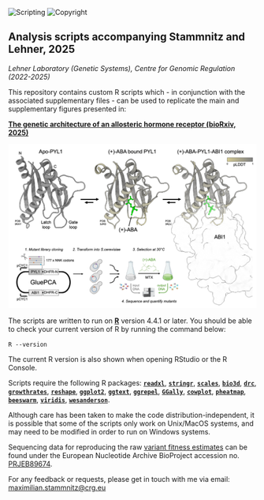 ![Scripting](https://img.shields.io/badge/Language-R-yellow.svg) ![Copyright](https://img.shields.io/badge/Copyright-(c)_2025_Max\_Stammnitz\_@CRG\_Barcelona-green.svg)

## Analysis scripts accompanying Stammnitz and Lehner, 2025

_Lehner Laboratory (Genetic Systems), Centre for Genomic Regulation (2022-2025)_

This repository contains custom R scripts which - in conjunction with the associated supplementary files - can be used to replicate the main and supplementary figures presented in: 

**[The genetic architecture of an allosteric hormone receptor (bioRxiv, 2025)](https://www.biorxiv.org/content/10.1101/2025.05.30.656975v1)**

![example](/aux/cover.png)

The scripts are written to run on **[R](https://www.r-project.org/)** version 4.4.1 or later. You should be able to check your current version of R by running the command below:

```
R --version
```

The current R version is also shown when opening RStudio or the R Console.

Scripts require the following R packages: [**`readxl`**](https://cran.r-project.org/web/packages/readxl/index.html), [**`stringr`**](https://cran.r-project.org/web/packages/stringr/index.html), [**`scales`**](https://cran.r-project.org/web/packages/scales/index.html), [**`bio3d`**](https://cran.r-project.org/web/packages/bio3d/index.html), [**`drc`**](https://cran.r-project.org/web/packages/drc/index.html), [**`growthrates`**](https://cran.r-project.org/web/packages/growthrates/index.html), [**`reshape`**](https://cran.r-project.org/web/packages/reshape/index.html), [**`ggplot2`**](https://cran.r-project.org/web/packages/ggplot2/index.html), [**`ggtext`**](https://cran.r-project.org/web/packages/ggtext/index.html), [**`ggrepel`**](https://cran.r-project.org/web/packages/ggrepel/index.html), [**`GGally`**](https://cran.r-project.org/web/packages/GGally/index.html), [**`cowplot`**](https://cran.r-project.org/web/packages/cowplot/index.html), [**`pheatmap`**](https://cran.r-project.org/web/packages/pheatmap/index.html), [**`beeswarm`**](https://cran.r-project.org/web/packages/beeswarm/index.html), [**`viridis`**](https://cran.r-project.org/web/packages/viridis/index.html), [**`wesanderson`**](https://cran.r-project.org/web/packages/wesanderson/index.html).

Although care has been taken to make the code distribution-independent, it is possible that some of the scripts only work on Unix/MacOS systems, and may need to be modified in order to run on Windows systems.

Sequencing data for reproducing the raw [variant fitness estimates](/data/DiMSum) can be found under the European Nucleotide Archive BioProject accession no. [PRJEB89674](https://www.ebi.ac.uk/ena/browser/view/PRJEB89674).

For any feedback or requests, please get in touch with me via email: maximilian.stammnitz@crg.eu
